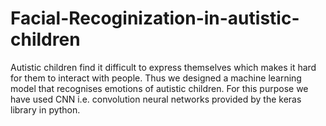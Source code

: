 # Facial-Recoginization-in-autistic-children
Autistic children find it difficult to express themselves which makes it hard for them to interact with people. Thus we designed a machine learning model that recognises emotions of autistic children. For this purpose we have used CNN i.e. convolution neural networks provided by the keras library in python.
